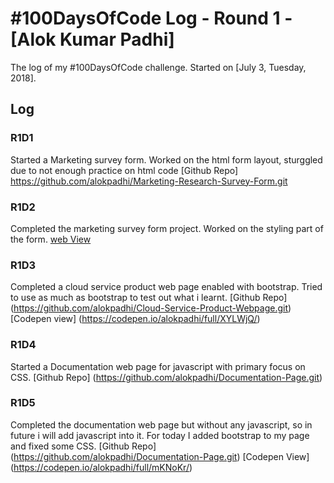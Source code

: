 # #100DaysOfCode Log - Round 1 - [Alok Kumar Padhi]

The log of my #100DaysOfCode challenge. Started on [July 3, Tuesday, 2018].

## Log

### R1D1 
Started a Marketing survey form. Worked on the html form layout, sturggled due to not enough practice on html code [Github Repo] https://github.com/alokpadhi/Marketing-Research-Survey-Form.git

### R1D2
Completed the marketing survey form project. Worked on the styling part of the form.
[web View](https://codepen.io/alokpadhi/full/mKYdXp/)

### R1D3
Completed a cloud service product web page enabled with bootstrap. Tried to use as much as bootstrap to test out what i learnt.
[Github Repo] (https://github.com/alokpadhi/Cloud-Service-Product-Webpage.git)
[Codepen view] (https://codepen.io/alokpadhi/full/XYLWjQ/)

### R1D4
Started a Documentation web page for javascript with primary focus on CSS.
[Github Repo] (https://github.com/alokpadhi/Documentation-Page.git)

### R1D5
Completed the documentation web page but without any javascript, so in future i will add javascript into it. For today I added  bootstrap to my page and fixed some CSS.
[Github Repo] (https://github.com/alokpadhi/Documentation-Page.git)
[Codepen View] (https://codepen.io/alokpadhi/full/mKNoKr/)
